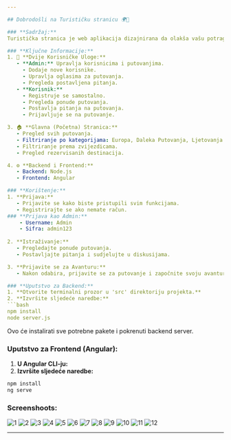 ```yaml
---

## Dobrodošli na Turističku stranicu 🌍🌴

### **Sadržaj:**
Turistička stranica je web aplikacija dizajnirana da olakša vašu potragu za savršenim odmorom. Pregledajte aktuelna putovanja, postavljajte pitanja i mnogobrojne stvari!

### **Ključne Informacije:**
1. 🛂 **Dvije Korisničke Uloge:**
   - **Admin:** Upravlja korisnicima i putovanjima.
     - Dodaje nove korisnike.
     - Upravlja oglasima za putovanja.
     - Pregleda postavljena pitanja.
   - **Korisnik:**
     - Registruje se samostalno.
     - Pregleda ponude putovanja.
     - Postavlja pitanja na putovanja.
     - Prijavljuje se na putovanje.

3. 🏠 **Glavna (Početna) Stranica:**
   - Pregled svih putovanja.
   - Filtriranje po kategorijama: Europa, Daleka Putovanja, Ljetovanja itd.
   - Filtriranje prema zvijezdicama.
   - Pregled rezervisanih destinacija.

4. ⚙️ **Backend i Frontend:**
   - Backend: Node.js
   - Frontend: Angular 

### **Korištenje:**
1. **Prijava:**
   - Prijavite se kako biste pristupili svim funkcijama.
   - Registrirajte se ako nemate račun.
### **Prijava kao Admin:**
    - Username: Admin
    - Sifra: admin123
 
2. **Istraživanje:**
   - Pregledajte ponude putovanja.
   - Postavljajte pitanja i sudjelujte u diskusijama.

3. **Prijavite se za Avanturu:**
   - Nakon odabira, prijavite se za putovanje i započnite svoju avanturu!

### **Uputstvo za Backend:**
1. **Otvorite terminalni prozor u 'src' direktoriju projekta.**
2. **Izvršite sljedeće naredbe:**
```bash
npm install
node server.js
```
Ovo će instalirati sve potrebne pakete i pokrenuti backend server.

### **Uputstvo za Frontend (Angular):**
1. **U Angular CLI-ju:**
2. **Izvršite sljedeće naredbe:**
```bash
npm install
ng serve
```

### **Screenshoots:**
![1](https://github.com/BelminHaracic/webtravel_302/assets/117593477/7f9850fa-962f-4251-aa54-699e360a0bdf)
![2](https://github.com/BelminHaracic/webtravel_302/assets/117593477/6903a42a-af9a-4118-a9e2-e75f7cfae456)
![3](https://github.com/BelminHaracic/webtravel_302/assets/117593477/282469ab-0bb6-44b1-a270-b71219396e02)
![4](https://github.com/BelminHaracic/webtravel_302/assets/117593477/6fb1a455-60e0-449b-98bd-1b60916cbf0a)
![5](https://github.com/BelminHaracic/webtravel_302/assets/117593477/9dfa9351-ed8b-4d96-ab95-be908b65b1e1)
![6](https://github.com/BelminHaracic/webtravel_302/assets/117593477/8e59bf14-2a2d-43eb-ab61-0313ca902df3)
![7](https://github.com/BelminHaracic/webtravel_302/assets/117593477/23afc69f-3a2c-4851-b63d-4ec9ab1356ec)
![8](https://github.com/BelminHaracic/webtravel_302/assets/117593477/2501ff80-f69a-4fb7-97c1-0387971c85b8)
![9](https://github.com/BelminHaracic/webtravel_302/assets/117593477/ba057c5e-7646-496e-9f96-2990ca0814cf)
![10](https://github.com/BelminHaracic/webtravel_302/assets/117593477/1ff6b66f-1b1e-425d-82a6-d8a86dfe2363)
![11](https://github.com/BelminHaracic/webtravel_302/assets/117593477/4f4fe8be-a3fa-4f6d-a8f1-926f0b462f09)
![12](https://github.com/BelminHaracic/webtravel_302/assets/117593477/ec4d90b2-cfdc-4f0e-9bef-acb619703425)


---
```


